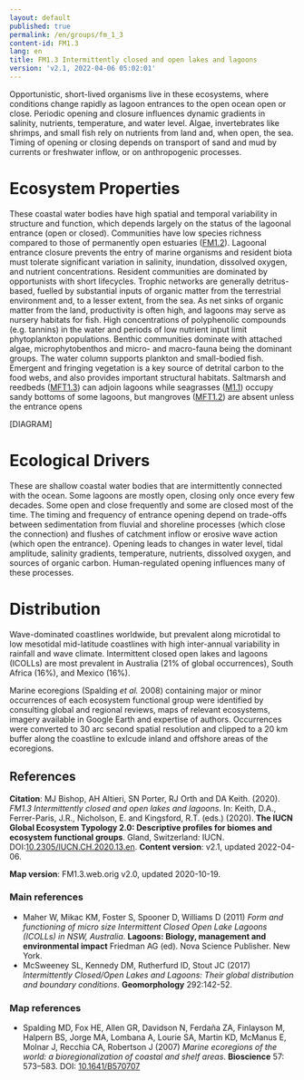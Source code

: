 ```yaml
---
layout: default
published: true
permalink: /en/groups/fm_1_3
content-id: FM1.3
lang: en
title: FM1.3 Intermittently closed and open lakes and lagoons
version: 'v2.1, 2022-04-06 05:02:01'
---
```


Opportunistic, short-lived organisms live in these ecosystems, where conditions change rapidly as lagoon entrances to the open ocean open or close. Periodic opening and closure influences dynamic gradients in salinity, nutrients, temperature, and water level. Algae, invertebrates like shrimps, and small fish rely on nutrients from land and, when open, the sea. Timing of opening or closing depends on transport of sand and mud by currents or freshwater inflow, or on anthropogenic processes.

# Ecosystem Properties
 
These coastal water bodies have high spatial and temporal variability in structure and function, which depends largely on the status of the lagoonal entrance (open or closed). Communities have low species richness compared to those of permanently open estuaries ([FM1.2](/explore/groups/FM1.2)). Lagoonal entrance closure prevents the entry of marine organisms and resident biota must tolerate significant variation in salinity, inundation, dissolved oxygen, and nutrient concentrations. Resident communities are dominated by opportunists with short lifecycles. Trophic networks are generally detritus-based, fuelled by substantial inputs of organic matter from the terrestrial environment and, to a lesser extent, from the sea. As net sinks of organic matter from the land, productivity is often high, and lagoons may serve as nursery habitats for fish. High concentrations of polyphenolic compounds (e.g. tannins) in the water and periods of low nutrient input limit phytoplankton populations. Benthic communities dominate with attached algae, microphytobenthos and micro- and macro-fauna being the dominant groups. The water column supports plankton and small-bodied fish. Emergent and fringing vegetation is a key source of detrital carbon to the food webs, and also provides important structural habitats. Saltmarsh and reedbeds ([MFT1.3](/explore/groups/MFT1.3)) can adjoin lagoons while seagrasses ([M1.1](/explore/groups/M1.1)) occupy sandy bottoms of some lagoons, but mangroves ([MFT1.2](/explore/groups/MFT1.2)) are absent unless the entrance opens

[DIAGRAM]

# Ecological Drivers
 
These are shallow coastal water bodies that are intermittently connected with the ocean. Some lagoons are mostly open, closing only once every few decades. Some open and close frequently and some are closed most of the time. The timing and frequency of entrance opening depend on trade-offs between sedimentation from fluvial and shoreline processes (which close the connection) and flushes of catchment inflow or erosive wave action (which open the entrance). Opening leads to changes in water level, tidal amplitude, salinity gradients, temperature, nutrients, dissolved oxygen, and sources of organic carbon. Human-regulated opening influences many of these processes.
 
# Distribution
 
Wave-dominated coastlines worldwide, but prevalent along microtidal to low mesotidal mid-latitude coastlines with high inter-annual variability in rainfall and wave climate. Intermittent closed open lakes and lagoons (ICOLLs) are most prevalent in Australia (21% of global occurrences), South Africa (16%), and Mexico (16%).

Marine ecoregions (Spalding _et al._ 2008) containing major or minor occurrences of each ecosystem functional group were identified by consulting global and regional reviews, maps of relevant ecosystems, imagery available in Google Earth and expertise of authors. Occurrences were converted to 30 arc second spatial resolution and clipped to a 20 km buffer along the coastline to exlcude inland and offshore areas of the ecoregions.

## References

**Citation**: MJ Bishop, AH Altieri, SN Porter, RJ Orth and DA Keith. (2020). *FM1.3 Intermittently closed and open lakes and lagoons*. In: Keith, D.A., Ferrer-Paris, J.R., Nicholson, E. and Kingsford, R.T. (eds.) (2020). **The IUCN Global Ecosystem Typology 2.0: Descriptive profiles for biomes and ecosystem functional groups**. Gland, Switzerland: IUCN. DOI:[10.2305/IUCN.CH.2020.13.en](https://doi.org/10.2305/IUCN.CH.2020.13.en).
**Content version**: v2.1, updated 2022-04-06.

**Map version**: FM1.3.web.orig v2.0, updated 2020-10-19.

### Main references
* Maher W, Mikac KM, Foster S, Spooner D, Williams D  (2011) *Form and functioning of micro size Intermittent Closed Open Lake Lagoons (ICOLLs) in NSW, Australia*. **Lagoons: Biology, management and environmental impact** Friedman AG (ed). Nova Science Publisher. New York.
* McSweeney SL, Kennedy DM, Rutherfurd ID, Stout JC  (2017) *Intermittently Closed/Open Lakes and Lagoons: Their global distribution and boundary conditions*. **Geomorphology** 292:142-52.

### Map references
* Spalding MD, Fox HE, Allen GR, Davidson N, Ferdaña ZA, Finlayson M, Halpern BS, Jorge MA, Lombana A, Lourie SA, Martin KD, McManus E, Molnar J, Recchia CA, Robertson J  (2007) *Marine ecoregions of the world: a bioregionalization of coastal and shelf areas*. **Bioscience** 57: 573–583. DOI: [10.1641/B570707](http://doi.org/10.1641/B570707)
